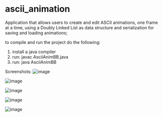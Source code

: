 # ascii_animation

Application that allows users to create and edit ASCII animations, one frame at a time, using a Doubly Linked List as data structure and serialization for saving and loading animations;

to compile and run the project do the following:
 
1. install a java compiler
2. run: javac AsciiAnimBB.java
3. run: java AsciiAnimBB 

Screenshots:
![image](https://user-images.githubusercontent.com/27931441/153884015-cf962ae0-fac9-40fe-9482-9006f2d252f7.png)

![image](https://user-images.githubusercontent.com/27931441/153883565-fb85818a-6a66-46c6-9d5d-3177cf565938.png)

![image](https://user-images.githubusercontent.com/27931441/153883628-5262a737-03f3-4601-be76-b901556403a6.png)

![image](https://user-images.githubusercontent.com/27931441/153883687-d871718d-09f6-4767-8056-6f354ede34bc.png)

![image](https://user-images.githubusercontent.com/27931441/153883715-912951fa-0a28-4d0b-a2d5-edfc64807a51.png)
